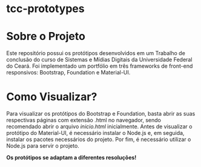 # tcc-prototypes
<h1>Sobre o Projeto</h1>
Este repositório possui os protótipos desenvolvidos em um Trabalho de conclusão do curso de Sistemas e Mídias Digitais da Universidade Federal do Ceará. 
Foi implementado um portfólio em três frameworks de front-end responsivos: Bootstrap, Foundation e Material-UI.

<h1>Como Visualizar?</h1>
Para visualizar os protótipos do Bootstrap e Foundation, basta abrir as suas respectivas páginas com extensão .html no navegador, sendo recomendado abrir o arquivo <i>inicio.html</i> inicialmente. 
Antes de visualizar o protótipo do Material-UI, é necessário instalar o Node.js e, em seguida, instalar os pacotes necessários do projeto. Por fim, é necessário utilizar o Node.js para servir o projeto. 

<b>Os protótipos se adaptam a diferentes resoluções!</b> 



